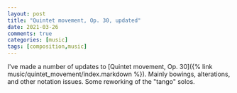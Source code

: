 ```yaml
---
layout: post
title: "Quintet movement, Op. 30, updated"
date: 2021-03-26
comments: true
categories: [music]
tags: [composition,music]
---
```



I've made a number of updates to [Quintet movement, Op. 30]({% link music/quintet_movement/index.markdown %}). Mainly bowings, alterations, and other notation issues. Some reworking of the "tango" solos.
